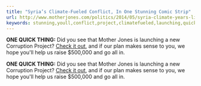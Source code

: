 ```yaml
---
title: "Syria’s Climate-Fueled Conflict, In One Stunning Comic Strip"
url: http://www.motherjones.com/politics/2014/05/syria-climate-years-living-dangerously-symbolia
keywords: stunning,youll,conflict,project,climatefueled,launching,quick,makes,thing,syrias,mother,plan,sense,strip,comic,raise
---
```

**ONE QUICK THING:** Did you see that Mother Jones is launching a new Corruption Project? [Check it out](https://www.motherjones.com/media/2019/04/mother-jones-corruption-project/?list_source=7H94PD01&term=XX.1.50.00.DON.D.0.19646), and if our plan makes sense to you, we hope you\'ll help us raise \$500,000 and go all in.

**ONE QUICK THING:** Did you see that Mother Jones is launching a new Corruption Project? [Check it out](https://www.motherjones.com/media/2019/04/mother-jones-corruption-project/?list_source=7H94PD01&term=XX.1.50.00.DON.D.0.19646), and if our plan makes sense to you, we hope you\'ll help us raise \$500,000 and go all in.
